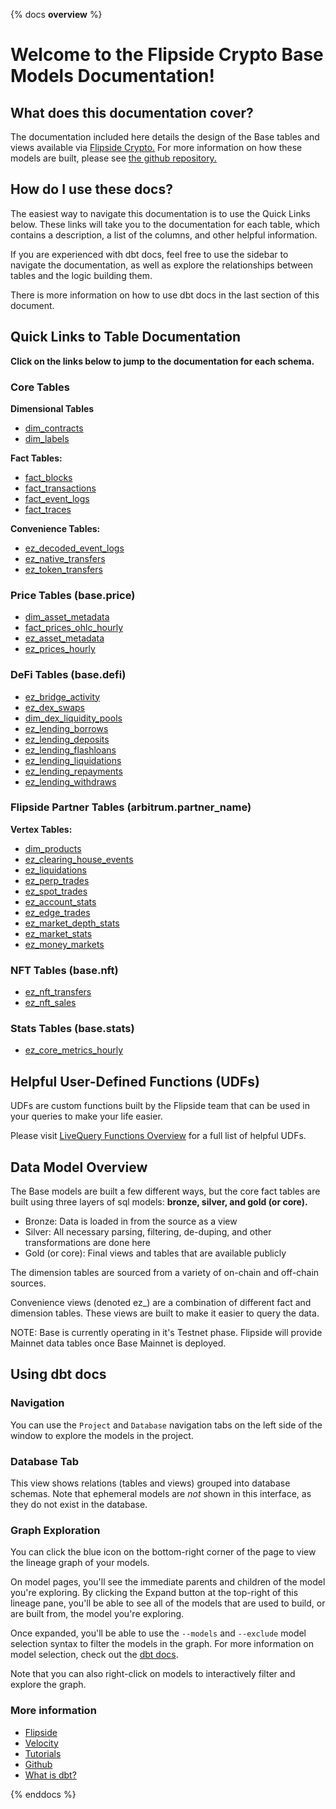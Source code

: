 {% docs __overview__ %}

# Welcome to the Flipside Crypto Base Models Documentation!

## **What does this documentation cover?**
The documentation included here details the design of the Base tables and views available via [Flipside Crypto.](https://flipsidecrypto.xyz/) For more information on how these models are built, please see [the github repository.](https://github.com/FlipsideCrypto/base-models)

## **How do I use these docs?**
The easiest way to navigate this documentation is to use the Quick Links below. These links will take you to the documentation for each table, which contains a description, a list of the columns, and other helpful information.

If you are experienced with dbt docs, feel free to use the sidebar to navigate the documentation, as well as explore the relationships between tables and the logic building them.

There is more information on how to use dbt docs in the last section of this document.

## **Quick Links to Table Documentation**

**Click on the links below to jump to the documentation for each schema.**

### Core Tables

**Dimensional Tables**
- [dim_contracts](https://flipsidecrypto.github.io/base-models/#!/model/model.base_models.core__dim_contracts)
- [dim_labels](https://flipsidecrypto.github.io/base-models/#!/model/model.base_models.core__dim_labels)

**Fact Tables:**
- [fact_blocks](https://flipsidecrypto.github.io/base-models/#!/model/model.base_models.core__fact_blocks)
- [fact_transactions](https://flipsidecrypto.github.io/base-models/#!/model/model.base_models.core__fact_transactions)
- [fact_event_logs](https://flipsidecrypto.github.io/base-models/#!/model/model.base_models.core__fact_event_logs)
- [fact_traces](https://flipsidecrypto.github.io/base-models/#!/model/model.base_models.core__fact_traces)

**Convenience Tables:**
- [ez_decoded_event_logs](https://flipsidecrypto.github.io/base-models/#!/model/model.base_models.core__ez_decoded_event_logs)
- [ez_native_transfers](https://flipsidecrypto.github.io/base-models/#!/model/model.base_models.core__ez_native_transfers)
- [ez_token_transfers](https://flipsidecrypto.github.io/base-models/#!/model/model.base_models.core__ez_token_transfers)

### Price Tables (base.price)
- [dim_asset_metadata](https://flipsidecrypto.github.io/base-models/#!/model/model.base_models.price__dim_asset_metadata)
- [fact_prices_ohlc_hourly](https://flipsidecrypto.github.io/base-models/#!/model/model.base_models.price__fact_prices_ohlc_hourly)
- [ez_asset_metadata](https://flipsidecrypto.github.io/base-models/#!/model/model.base_models.price__ez_asset_metadata)
- [ez_prices_hourly](https://flipsidecrypto.github.io/base-models/#!/model/model.base_models.price__ez_prices_hourly)

### DeFi Tables (base.defi)
- [ez_bridge_activity](https://flipsidecrypto.github.io/base-models/#!/model/model.base_models.defi__ez_bridge_activity)
- [ez_dex_swaps](https://flipsidecrypto.github.io/base-models/#!/model/model.base_models.defi__ez_dex_swaps)
- [dim_dex_liquidity_pools](https://flipsidecrypto.github.io/base-models/#!/model/model.base_models.defi__dim_dex_liquidity_pools)
- [ez_lending_borrows](https://flipsidecrypto.github.io/base-models/#!/model/model.base_models.defi__ez_lending_borrows) 
- [ez_lending_deposits](https://flipsidecrypto.github.io/base-models/#!/model/model.base_models.defi__ez_lending_deposits)
- [ez_lending_flashloans](https://flipsidecrypto.github.io/base-models/#!/model/model.base_models.defi__ez_lending_flashloans)
- [ez_lending_liquidations](https://flipsidecrypto.github.io/base-models/#!/model/model.base_models.defi__ez_lending_liquidations)
- [ez_lending_repayments](https://flipsidecrypto.github.io/base-models/#!/model/model.base_models.defi__ez_lending_repayments)
- [ez_lending_withdraws](https://flipsidecrypto.github.io/base-models/#!/model/model.base_models.defi__ez_lending_withdraws)

### Flipside Partner Tables (arbitrum.partner_name)

**Vertex Tables:**
- [dim_products](https://flipsidecrypto.github.io/base-models/#!/model/model.base_models.vertex__dim_products)
- [ez_clearing_house_events](https://flipsidecrypto.github.io/base-models/#!/model/model.base_models.vertex__ez_clearing_house_events)
- [ez_liquidations](https://flipsidecrypto.github.io/base-models/#!/model/model.base_models.vertex__ez_liquidations)
- [ez_perp_trades](https://flipsidecrypto.github.io/base-models/#!/model/model.base_models.vertex__ez_perp_trades)
- [ez_spot_trades](https://flipsidecrypto.github.io/base-models/#!/model/model.base_models.vertex__ez_spot_trades)
- [ez_account_stats](https://flipsidecrypto.github.io/base-models/#!/model/model.base_models.vertex__ez_account_stats)
- [ez_edge_trades](https://flipsidecrypto.github.io/base-models/#!/model/model.base_models.vertex__ez_edge_trades)
- [ez_market_depth_stats](https://flipsidecrypto.github.io/base-models/#!/model/model.base_models.vertex__ez_market_depth_stats)
- [ez_market_stats](https://flipsidecrypto.github.io/base-models/#!/model/model.base_models.vertex__ez_market_stats)
- [ez_money_markets](https://flipsidecrypto.github.io/base-models/#!/model/model.base_models.vertex__ez_money_markets)

### NFT Tables (base.nft)
- [ez_nft_transfers](https://flipsidecrypto.github.io/base-models/#!/model/model.base_models.nft__ez_nft_transfers)
- [ez_nft_sales](https://flipsidecrypto.github.io/base-models/#!/model/model.base_models.nft__ez_nft_sales)

### Stats Tables (base.stats)
- [ez_core_metrics_hourly](https://flipsidecrypto.github.io/base-models/#!/model/model.base_models.stats__ez_core_metrics_hourly)

## **Helpful User-Defined Functions (UDFs)**

UDFs are custom functions built by the Flipside team that can be used in your queries to make your life easier. 

Please visit [LiveQuery Functions Overview](https://flipsidecrypto.github.io/livequery-models/#!/overview) for a full list of helpful UDFs.

## **Data Model Overview**

The Base models are built a few different ways, but the core fact tables are built using three layers of sql models: **bronze, silver, and gold (or core).**

- Bronze: Data is loaded in from the source as a view
- Silver: All necessary parsing, filtering, de-duping, and other transformations are done here
- Gold (or core): Final views and tables that are available publicly

The dimension tables are sourced from a variety of on-chain and off-chain sources.

Convenience views (denoted ez_) are a combination of different fact and dimension tables. These views are built to make it easier to query the data.

NOTE: Base is currently operating in it's Testnet phase. Flipside will provide Mainnet data tables once Base Mainnet is deployed. 

## **Using dbt docs**
### Navigation

You can use the ```Project``` and ```Database``` navigation tabs on the left side of the window to explore the models in the project.

### Database Tab

This view shows relations (tables and views) grouped into database schemas. Note that ephemeral models are *not* shown in this interface, as they do not exist in the database.

### Graph Exploration

You can click the blue icon on the bottom-right corner of the page to view the lineage graph of your models.

On model pages, you'll see the immediate parents and children of the model you're exploring. By clicking the Expand button at the top-right of this lineage pane, you'll be able to see all of the models that are used to build, or are built from, the model you're exploring.

Once expanded, you'll be able to use the ```--models``` and ```--exclude``` model selection syntax to filter the models in the graph. For more information on model selection, check out the [dbt docs](https://docs.getdbt.com/docs/model-selection-syntax).

Note that you can also right-click on models to interactively filter and explore the graph.


### **More information**
- [Flipside](https://flipsidecrypto.xyz/)
- [Velocity](https://app.flipsidecrypto.com/velocity?nav=Discover)
- [Tutorials](https://docs.flipsidecrypto.com/our-data/tutorials)
- [Github](https://github.com/FlipsideCrypto/base-models)
- [What is dbt?](https://docs.getdbt.com/docs/introduction)


{% enddocs %}